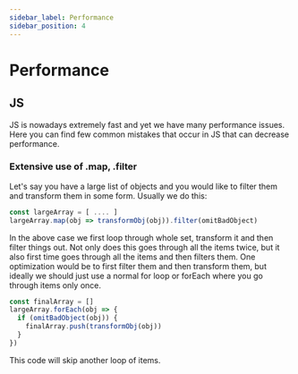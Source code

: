 ```yaml
---
sidebar_label: Performance
sidebar_position: 4
---
```

# Performance

## JS

JS is nowadays extremely fast and yet we have many performance issues. Here you can find few common mistakes that occur in JS that can decrease performance.

### Extensive use of .map, .filter

Let's say you have a large list of objects and you would like to filter them and transform them in some form. Usually we do this:

```JavaScript
const largeArray = [ .... ]
largeArray.map(obj => transformObj(obj)).filter(omitBadObject)
```

In the above case we first loop through whole set, transform it and then filter things out. Not only does this goes through all the items twice, but it also first time goes through all the items and then filters them.
One optimization would be to first filter them and then transform them, but ideally we should just use a normal for loop or forEach where you go through items only once.

```JavaScript
const finalArray = []
largeArray.forEach(obj => {
  if (omitBadObject(obj)) {
    finalArray.push(transformObj(obj))
  }
})
```

This code will skip another loop of items.
